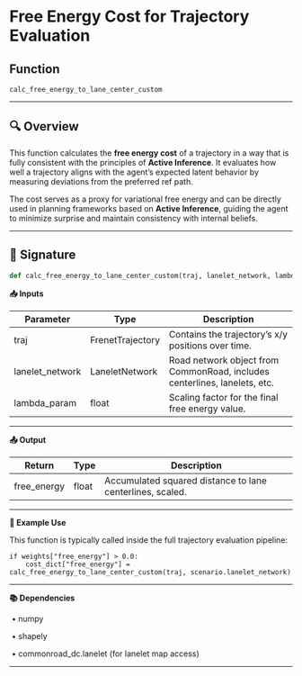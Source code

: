 # Free Energy Cost for Trajectory Evaluation

## Function
`calc_free_energy_to_lane_center_custom`

---

## 🔍 Overview

This function calculates the **free energy cost** of a trajectory in a way that is fully consistent with the principles of **Active Inference**. It evaluates how well a trajectory aligns with the agent’s expected latent behavior by measuring deviations from the preferred ref path.

The cost serves as a proxy for variational free energy and can be directly used in planning frameworks based on **Active Inference**, guiding the agent to minimize surprise and maintain consistency with internal beliefs.

---



## 🧩 Signature

```python
def calc_free_energy_to_lane_center_custom(traj, lanelet_network, lambda_param=0.5) -> float
```

**📥 Inputs**

| **Parameter**   | **Type**         | **Description**                                              |
| --------------- | ---------------- | ------------------------------------------------------------ |
| traj            | FrenetTrajectory | Contains the trajectory’s x/y positions over time.           |
| lanelet_network | LaneletNetwork   | Road network object from CommonRoad, includes centerlines, lanelets, etc. |
| lambda_param    | float  | Scaling factor for the final free energy value.              |

------



**📤 Output**

| **Return**  | **Type** | **Description**                                           |
| ----------- | -------- | --------------------------------------------------------- |
| free_energy | float    | Accumulated squared distance to lane centerlines, scaled. |

------



**📎 Example Use**

This function is typically called inside the full trajectory evaluation pipeline:

```
if weights["free_energy"] > 0.0:
    cost_dict["free_energy"] = calc_free_energy_to_lane_center_custom(traj, scenario.lanelet_network)
```

------



**📚 Dependencies**

​	•	numpy

​	•	shapely

​	•	commonroad_dc.lanelet (for lanelet map access)

------

